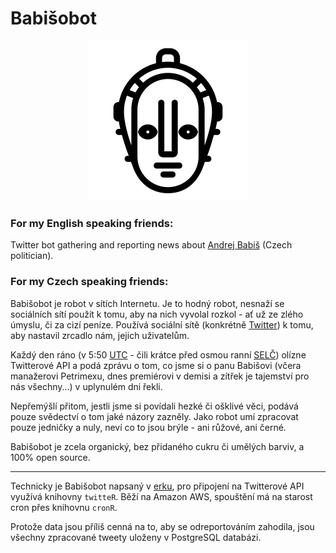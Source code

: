 # Babišobot

<p align="center">
  <img src="Maschinenmensch.png" alt="Robot face"/>
</p>

### For my English speaking friends:
Twitter bot gathering and reporting news about [Andrej Babiš](https://en.wikipedia.org/wiki/Andrej_Babi%C5%A1) (Czech politician).

### For my Czech speaking friends:
Babišobot je robot v sítích Internetu. Je to hodný robot, nesnaží se sociálních sítí použít k tomu, aby na nich vyvolal rozkol - ať už ze zlého úmyslu, či za cizí peníze. Používá sociální sítě (konkrétně [Twitter](https://twitter.com/babisobot)) k tomu, aby nastavil zrcadlo nám, jejich uživatelům.

Každý den ráno (v 5:50 [UTC](https://cs.wikipedia.org/wiki/Koordinovan%C3%BD_sv%C4%9Btov%C3%BD_%C4%8Das) - čili krátce před osmou ranní [SELČ](https://cs.wikipedia.org/wiki/St%C5%99edoevropsk%C3%BD_letn%C3%AD_%C4%8Das)) olízne Twitterové API a podá zprávu o tom, co jsme si o panu Babišovi (včera manažerovi Petrimexu, dnes premiérovi v demisi a zítřek je tajemství pro nás všechny...) v uplynulém dni řekli.  

Nepřemýšlí přitom, jestli jsme si povídali hezké či ošklivé věci, podává pouze svědectví o tom jaké názory zazněly. Jako robot umí zpracovat pouze jedničky a nuly, neví co to jsou brýle - ani růžové, ani černé.

Babišobot je zcela organický, bez přidaného cukru či umělých barviv, a 100% open source.
- - - - -
Technicky je Babišobot napsaný v [erku](https://www.r-project.org/), pro připojení na Twitterové API využívá knihovny `twitteR`. Běží na Amazon AWS, spouštění má na starost cron přes knihovnu `cronR`.  

Protože data jsou příliš cenná na to, aby se odreportováním zahodila, jsou všechny zpracované tweety uloženy v PostgreSQL databázi.
